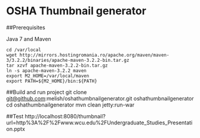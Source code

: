 OSHA Thumbnail generator
========================

##Prerequisites

Java 7 and Maven

    cd /var/local
    wget http://mirrors.hostingromania.ro/apache.org/maven/maven-3/3.2.2/binaries/apache-maven-3.2.2-bin.tar.gz
    tar xzvf apache-maven-3.2.2-bin.tar.gz
    ln -s apache-maven-3.2.2 maven
    export M2_HOME=/var/local/maven
    export PATH=${M2_HOME}/bin:${PATH}

##Build and run project
    git clone git@github.com:melish/oshathumbnailgenerator.git oshathumbnailgenerator
    cd oshathumbnailgenerator
    mvn clean jetty:run-war

##Test
    http://localhost:8080/thumbnail?url=http%3A%2F%2Fwww.wcu.edu%2FUndergraduate_Studies_Presentation.pptx
